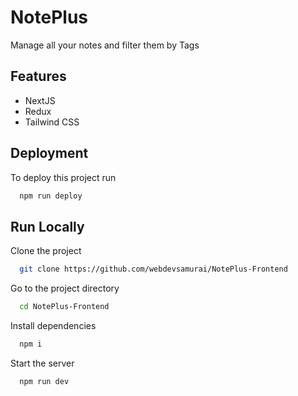 
# NotePlus

Manage all your notes and filter them by Tags


## Features

- NextJS
- Redux 
- Tailwind CSS


  
## Deployment

To deploy this project run

```bash
  npm run deploy
```

  
## Run Locally

Clone the project

```bash
  git clone https://github.com/webdevsamurai/NotePlus-Frontend
```

Go to the project directory

```bash
  cd NotePlus-Frontend
```

Install dependencies

```bash
  npm i
```

Start the server

```bash
  npm run dev
```

  
